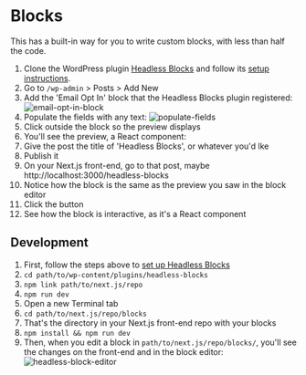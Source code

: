 # Blocks

This has a built-in way for you to write custom blocks, with less than half the code.

1. Clone the WordPress plugin [Headless Blocks](https://github.com/kienstra/headless-blocks) and follow its [setup instructions](https://github.com/kienstra/headless-blocks#setup).
1. Go to `/wp-admin` > Posts > Add New
1. Add the 'Email Opt In' block that the Headless Blocks plugin registered: ![email-opt-in-block](https://user-images.githubusercontent.com/4063887/109467118-53548900-7a30-11eb-8d1a-a797a0f1d1cc.png)
1. Populate the fields with any text: ![populate-fields](https://user-images.githubusercontent.com/4063887/109466899-083a7600-7a30-11eb-835c-dbfa4f70d3c3.png)
1. Click outside the block so the preview displays
1. You'll see the preview, a React component:
1. Give the post the title of 'Headless Blocks', or whatever you'd lke
1. Publish it
1. On your Next.js front-end, go to that post, maybe http://localhost:3000/headless-blocks
1. Notice how the block is the same as the preview you saw in the block editor
1. Click the button
1. See how the block is interactive, as it's a React component

## Development
1. First, follow the steps above to [set up Headless Blocks](https://github.com/kienstra/headless-blocks#setup)
1. `cd path/to/wp-content/plugins/headless-blocks`
1. `npm link path/to/next.js/repo`
1. `npm run dev`
1. Open a new Terminal tab
1. `cd path/to/next.js/repo/blocks`
1. That's the directory in your Next.js front-end repo with your blocks
1. `npm install && npm run dev`
1. Then, when you edit a block in `path/to/next.js/repo/blocks/`, you'll see the changes on the front-end and in the block editor: ![headless-block-editor](https://user-images.githubusercontent.com/4063887/109378623-c4ae0380-7899-11eb-8f47-53eebb33240f.gif)
